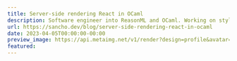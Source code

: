 ```yaml
---
title: Server-side rendering React in OCaml
description: Software engineer into ReasonML and OCaml. Working on styled-ppx and UI stuff at Ahrefs. Co-host at emelle.tv
url: https://sancho.dev/blog/server-side-rendering-react-in-ocaml
date: 2023-04-05T00:00:00-00:00
preview_image: https://api.metaimg.net/v1/render?design=profile&avatar=https://avatars.githubusercontent.com/u/3763599?v=4&name=David+Sancho&handler=%40davesnx&description=Software+engineer.+Currently+working+at+Ahrefs+remotely+on+UI+stuff+and+building+styled-ppx.+Previously+%40draftbit+%40Typeform.+++++++++++++++++++++++++++++++++++++++++++++++++++++++++++++++++++++++++++++++++++++++++++Co-host+at+https%3A%2F%2Femelle.tv&backgroundColor=191919&textColor=ced0d2
featured:
---
```

